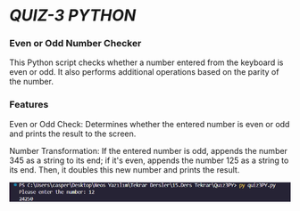 <h1><i>QUIZ-3 PYTHON</i></h1>
<h3>Even or Odd Number Checker</h3>
<p>This Python script checks whether a number entered from the keyboard is even or odd. It also performs additional operations based on the parity of the number.</p>
<h3>Features</h3>
<p>Even or Odd Check: Determines whether the entered number is even or odd and prints the result to the screen.</p>
<p>Number Transformation: If the entered number is odd, appends the number 345 as a string to its end; if it's even, appends the number 125 as a string to its end. Then, it doubles this new number and prints the result.</p>
<img src="SS1.png">
